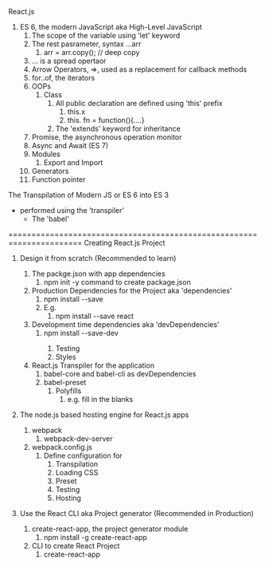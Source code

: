React.js 
1. ES 6, the modern JavaScript aka High-Level JavaScript
   1. The scope of the variable using 'let' keyword
   2. The rest pasrameter, syntax ...arr
      1. arr = arr.copy(); // deep copy
   3. ... is a spread opertaor
   4. Arrow Operators, =>, used as a replacement for callback methods
   5. for..of, the iterators
   6. OOPs
      1. Class
         1. All public declaration are defined using 'this' prefix
            1. this.x
            2. this. fn = function(){....}
         2. The 'extends' keyword for inheritance
   7. Promise, the asynchronous operation monitor
   8. Async and Await (ES 7)    
   9. Modules
      1. Export and Import
   10. Generators
      2.  Function pointer

The Transpilation of Modern JS or ES 6 into ES 3
- performed using the 'transpiler'
  - The 'babel'



======================================================================
Creating React.js Project
1. Design it from scratch (Recommended to learn)
   1. The packge.json with app dependencies
      1. npm init -y command to create package.json
   2. Production Dependencies for the Project aka 'dependencies'
      1. npm install --save <PACKAGE-NAME>
      2. E.g.
         1. npm install --save react
   3. Development time dependencies aka  'devDependencies'
      1. npm install --save-dev <PACKAGE-NAME>
         1. Testing
         2. Styles
   4. React.js Transpiler for the application
      1. babel-core and babel-cli as devDependencies
      2. babel-preset
         1. Polyfills
            1.  e.g. fill in the blanks
2.  The node.js based hosting engine for React.js apps
    1.  webpack
        1.  webpack-dev-server
    2.  webpack.config.js
        1.  Define configuration for
            1.  Transpilation
            2.  Loading CSS
            3.  Preset
            4.  Testing
            5.  Hosting



3. Use the React CLI aka Project generator (Recommended in Production)
   1. create-react-app, the project generator module
      1. npm install -g create-react-app
   2. CLI to create React Project
      1. create-react-app <NAME-OF-PROJECT>